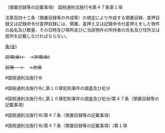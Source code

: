 （領置目録等の記載事項）
国税通則法施行令第４７条第１項

法第百四十三条（領置目録等の作成等）の規定により作成する領置目録、差押目録又は記録命令付差押目録には、領置、差押え又は記録命令付差押えをした物件の品名及び数量、その日時及び場所並びに当該物件の所持者の氏名及び住所又は居所を記載しなければならない。

[条(全)](国税通則法施行＿令＿第４７条_.md)

~~前項(全)←~~　~~→次項(全)~~

~~前項 　 ←~~　~~→次項~~



#国税通則法施行令

#国税通則法施行令/_第１０章犯則事件の調査及び処分

#国税通則法施行令/_第１０章犯則事件の調査及び処分/第４７条（領置目録等の記載事項）

#国税通則法施行令/第４７条（領置目録等の記載事項）

#国税通則法施行令/第４７条（領置目録等の記載事項）/第１項

